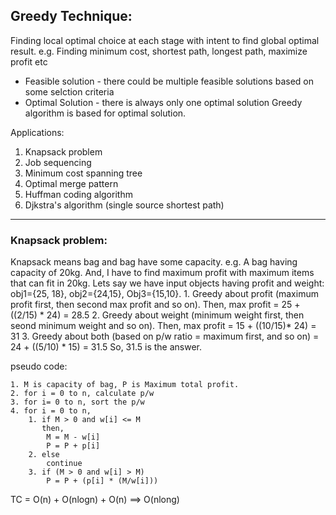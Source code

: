 ## Greedy Technique:
Finding local optimal choice at each stage with intent to find global optimal result. e.g. Finding minimum cost, shortest path, longest path, maximize profit etc
* Feasible solution - there could be multiple feasible solutions based on some selction criteria
* Optimal Solution - there is always only one optimal solution
Greedy algorithm is based for optimal solution.

Applications: 
1. Knapsack problem
2. Job sequencing
3. Minimum cost spanning tree
4. Optimal merge pattern
5. Huffman coding algorithm
6. Djkstra's algorithm (single source shortest path)

------
### Knapsack problem:
Knapsack means bag and bag have some capacity. 
e.g. A bag having capacity of 20kg. And, I have to find maximum profit with maximum items that can fit in 20kg.
   Lets say we have input objects having profit and weight: obj1={25, 18}, obj2={24,15}, Obj3={15,10}.
    1. Greedy about profit (maximum profit first, then second max profit and so on). Then, max profit = 25 + ((2/15) * 24) = 28.5
    2. Greedy about weight (minimum weight first, then seond minimum weight and so on). Then, max profit = 15 + ((10/15)* 24) = 31
    3. Greedy about both (based on p/w ratio = maximum first, and so on) = 24 + ((5/10) * 15) = 31.5
    So, 31.5 is the answer.

pseudo code:
```
1. M is capacity of bag, P is Maximum total profit.
2. for i = 0 to n, calculate p/w
3. for i= 0 to n, sort the p/w
4. for i = 0 to n,
    1. if M > 0 and w[i] <= M
       then,
        M = M - w[i] 
        P = P + p[i]
    2. else
        continue
    3. if (M > 0 and w[i] > M) 
        P = P + (p[i] * (M/w[i]))
```
TC = O(n) + O(nlogn) + O(n) ==> O(nlong)

